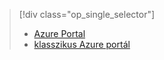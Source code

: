 > [!div class="op_single_selector"]
> * [Azure Portal](../articles/storage/storage-create-storage-account.md)
> * [klasszikus Azure portál](../articles/storage/storage-create-storage-account-classic-portal.md)
> 
> 



<!--HONumber=Feb17_HO3-->


